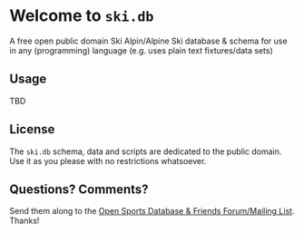 # Welcome to `ski.db`

A free open public domain Ski Alpin/Alpine Ski database & schema
for use in any (programming) language
(e.g. uses plain text fixtures/data sets)


## Usage

TBD



## License

The `ski.db` schema, data and scripts are dedicated to the public domain.
Use it as you please with no restrictions whatsoever.

## Questions? Comments?

Send them along to the [Open Sports Database & Friends Forum/Mailing List](http://groups.google.com/group/opensport). Thanks!
